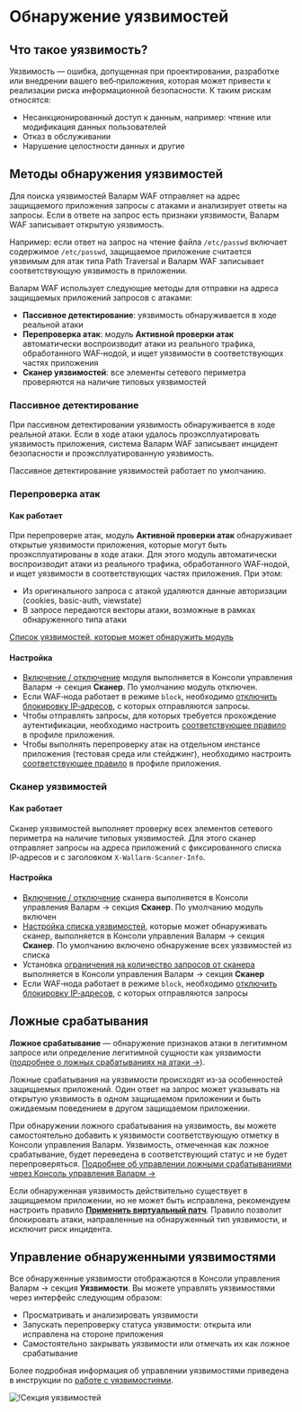 # Обнаружение уязвимостей

## Что такое уязвимость?

Уязвимость — ошибка, допущенная при проектировании, разработке или внедрении вашего веб‑приложения, которая может привести к реализации риска информационной безопасности. К таким рискам относятся:

* Несанкционированный доступ к данным, например: чтение или модификация данных пользователей
* Отказ в обслуживании
* Нарушение целостности данных и другие

## Методы обнаружения уязвимостей

Для поиска уязвимостей Валарм WAF отправляет на адрес защищаемого приложения запросы с атаками и анализирует ответы на запросы. Если в ответе на запрос есть признаки уязвимости, Валарм WAF записывает открытую уязвимость.

Например: если ответ на запрос на чтение файла `/etc/passwd` включает содержимое `/etc/passwd`, защищаемое приложение считается уязвимым для атак типа Path Traversal и Валарм WAF записывает соответствующую уязвимость в приложении.

Валарм WAF использует следующие методы для отправки на адреса защищаемых приложений запросов с атаками:

* **Пассивное детектирование**: уязвимость обнаруживается в ходе реальной атаки
* **Перепроверка атак**: модуль **Активной проверки атак** автоматически воспроизводит атаки из реального трафика, обработанного WAF‑нодой, и ищет уязвимости в соответствующих частях приложения
* **Сканер уязвимостей**: все элементы сетевого периметра проверяются на наличие типовых уязвимостей

### Пассивное детектирование

При пассивном детектировании уязвимость обнаруживается в ходе реальной атаки. Если в ходе атаки удалось проэксплуатировать уязвимость приложения, система Валарм WAF записывает инцидент безопасности и проэксплуатированную уязвимость.

Пассивное детектирование уязвимостей работает по умолчанию.

### Перепроверка атак

#### Как работает

При перепроверке атак, модуль **Активной проверки атак** обнаруживает открытые уязвимости приложения, которые могут быть проэксплуатированы в ходе атаки. Для этого модуль автоматически воспроизводит атаки из реального трафика, обработанного WAF‑нодой, и ищет уязвимости в соответствующих частях приложения. При этом:

* Из оригинального запроса с атакой удаляются данные авторизации (cookies, basic-auth, viewstate)
* В запросе передаются векторы атаки, возможные в рамках обнаруженного типа атаки

[Список уязвимостей, которые может обнаружить модуль](../attacks-vulns-list.md)

#### Настройка

* [Включение / отключение](../user-guides/scanner/configure-scanner-modules.md) модуля выполняется в Консоли управления Валарм → секция **Сканер**. По умолчанию модуль отключен.
* Если WAF‑нода работает в режиме `block`, необходимо [отключить блокировку IP‑адресов](../admin-ru/scanner-ips-whitelisting.md), с которых отправляются запросы.
* Чтобы отправлять запросы, для которых требуется прохождение аутентификации, необходимо настроить [соответствующее правило](../user-guides/rules/change-request-for-active-verification.md) в профиле приложения.
* Чтобы выполнять перепроверку атак на отдельном инстансе приложения (тестовая среда или стейджинг), необходимо настроить [соответствующее правило](../user-guides/rules/change-request-for-active-verification.md) в профиле приложения.

### Сканер уязвимостей

#### Как работает

Сканер уязвимостей выполняет проверку всех элементов сетевого периметра на наличие типовых уязвимостей. Для этого сканер отправляет запросы на адреса приложений с фиксированного списка IP‑адресов и с заголовком `X-Wallarm-Scanner-Info`.

#### Настройка

* [Включение / отключение](../user-guides/scanner/configure-scanner-modules.md) сканера выполняется в Консоли управления Валарм → секция **Сканер**. По умолчанию модуль включен
* [Настройка списка уязвимостей](../user-guides/scanner/configure-scanner-modules.md), которые может обнаруживать сканер, выполняется в Консоли управления Валарм → секция **Сканер**. По умолчанию включено обнаружение всех уязвимостей из списка
* Установка [ограничения на количество запросов от сканера](../user-guides/scanner/configure-scanner.md#ограничение-на-rps-сканера) выполняется в Консоли управления Валарм → секция **Сканер**
* Если WAF‑нода работает в режиме `block`, необходимо [отключить блокировку IP‑адресов](../admin-ru/scanner-ips-whitelisting.md), с которых отправляются запросы

## Ложные срабатывания

**Ложное срабатывание** — обнаружение признаков атаки в легитимном запросе или определение легитимной сущности как уязвимости ([подробнее о ложных срабатываниях на атаки →](protecting-against-attacks.md#ложные-срабатывания)).

Ложные срабатывания на уязвимости происходят из‑за особенностей защищаемых приложений. Один ответ на запрос может указывать на открытую уязвимость в одном защищаемом приложении и быть ожидаемым поведением в другом защищаемом приложении.

При обнаружении ложного срабатывания на уязвимость, вы можете самостоятельно добавить к уязвимости соответствующую отметку в Консоли управления Валарм. Уязвимость, отмеченная как ложное срабатывание, будет переведена в соответствующий статус и не будет перепроверяться. [Подробнее об управлении ложными срабатываниями через Консоль управления Валарм →](../user-guides/vulnerabilities/false-vuln.md)

Если обнаруженная уязвимость действительно существует в защищаемом приложении, но не может быть исправлена, рекомендуем настроить правило [**Применить виртуальный патч**](../user-guides/rules/vpatch-rule.md). Правило позволит блокировать атаки, направленные на обнаруженный тип уязвимости, и исключит риск инцидента.

## Управление обнаруженными уязвимостями

Все обнаруженные уязвимости отображаются в Консоли управления Валарм → секция **Уязвимости**. Вы можете управлять уязвимостями через интерфейс следующим образом:

* Просматривать и анализировать уязвимости
* Запускать перепроверку статуса уязвимости: открыта или исправлена на стороне приложения
* Самостоятельно закрывать уязвимости или отмечать их как ложное срабатывание

Более подробная информация об управлении уязвимостями приведена в инструкции по [работе с уязвимостиями](../user-guides/vulnerabilities/check-vuln.md).

![!Секция уязвимостей](../images/about-wallarm-waf/vulnerabilities-list.png)
